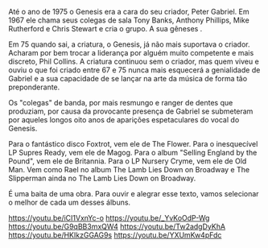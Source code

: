 
Até o ano de 1975 o Genesis era a cara do seu criador, Peter Gabriel.  Em 1967 ele chama seus colegas de sala Tony Banks, Anthony Phillips, Mike Rutherford e Chris Stewart e cria o grupo. A sua gêneses . 

Em 75 quando sai, a criatura, o Genesis, já não mais suportava o criador.  Acharam por bem trocar a liderança por alguém muito competente e mais discreto, Phil Collins.  A criatura continuou sem o criador, mas quem viveu e ouviu o que foi criado entre 67 e 75 nunca mais esquecerá a genialidade de Gabriel e a sua capacidade de se lançar na arte da música de forma tão preponderante. 

Os "colegas" de banda, por mais resmungo e ranger de dentes que produziam, por causa da provocante presença de Gabriel se submeteram por aqueles longos oito anos de aparições espetaculares do vocal do Genesis. 

Para o fantástico disco Foxtrot, vem ele de The Flower. Para o inesquecível LP Supres Ready, vem ele de Magog. Para o album "Selling England by the Pound", vem ele de Britannia. Para o LP Nursery Cryme, vem ele de Old Man. Vem como Rael no album The Lamb Lies Down on Broadway e  The Slipperman ainda no The Lamb Lies Down on Broadway. 

É uma baita de uma obra. Para ouvir e alegrar esse texto, vamos selecionar o melhor de cada um desses álbuns. 

https://youtu.be/iCI1VxnYc-o 
https://youtu.be/_YvKoOdP-Wg 
https://youtu.be/G9qBB3mxQW4 
https://youtu.be/Tw2adgDyKhA 
https://youtu.be/HKIkzGGAG9s 
https://youtu.be/YXUmKw4pFdc 


